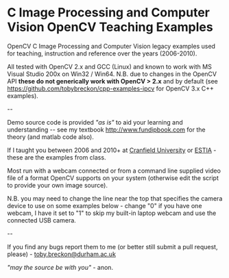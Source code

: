 # C Image Processing and Computer Vision OpenCV Teaching Examples

OpenCV C Image Processing and Computer Vision legacy examples used for teaching, instruction and reference over the years (2006-2010).

All tested with OpenCV 2.x and GCC (Linux) and known to work with MS Visual Studio 200x on Win32 / Win64.
N.B. due to changes in the OpenCV API **these do not generically work with OpenCV > 2.x** and by default
(see https://github.com/tobybreckon/cpp-examples-ipcv for OpenCV 3.x C++ examples).

--

Demo source code is provided _"as is"_ to aid your learning and understanding -- see my textbook http://www.fundipbook.com for the theory (and matlab code also).

If I taught you between 2006 and 2010+ at [Cranfield University](http://www.cranfield.ac.uk) or [ESTIA](http://www.estia.fr) - these are the examples from class.

Most run with a webcam connected or from a command line supplied video file of a format OpenCV supports on your system (otherwise edit the script to provide your own image source).

N.B. you may need to change the line near the top that specifies the camera device to use on some examples below - change "0" if you have one webcam, I have it set to "1" to skip my built-in laptop webcam and use the connected USB camera.

--

If you find any bugs report them to me (or better still submit a pull request, please) - toby.breckon@durham.ac.uk

_"may the source be with you"_ - anon.
